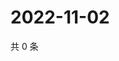 # 2022-11-02

共 0 条

<!-- BEGIN WEIBO -->
<!-- 最后更新时间 Wed Nov 02 2022 11:57:23 GMT+0800 (China Standard Time) -->

<!-- END WEIBO -->
